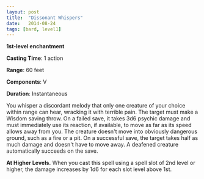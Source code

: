 ```yaml
---
layout: post
title:  "Dissonant Whispers"
date:   2014-08-24
tags: [bard, level1]
---
```


**1st-level enchantment**

**Casting Time**: 1 action

**Range**: 60 feet

**Components**: V

**Duration**: Instantaneous

You whisper a discordant melody that only one creature of your choice within range can hear, wracking it with terrible pain. The target must make a Wisdom saving throw. On a failed save, it takes 3d6 psychic damage and must immediately use its reaction, if available, to move as far as its speed allows away from you. The creature doesn't move into obviously dangerous ground, such as a fire or a pit. On a successful save, the target takes half as much damage and doesn't have to move away. A deafened creature automatically succeeds on the save.

**At Higher Levels.** When you cast this spell using a spell slot of 2nd level or higher, the damage increases by 1d6 for each slot level above 1st.